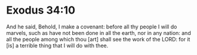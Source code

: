 # Exodus 34:10

And he said, Behold, I make a covenant: before all thy people I will do marvels, such as have not been done in all the earth, nor in any nation: and all the people among which thou [art] shall see the work of the LORD: for it [is] a terrible thing that I will do with thee.